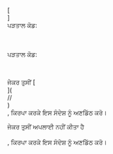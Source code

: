 [<br host>]<br action>ਪੜਤਾਲ ਕੋਡ:<br code>

<br url><br action>ਪੜਤਾਲ ਕੋਡ:

<br code>

ਜੇਕਰ ਤੁਸੀਂ [<br host>](<br protocol>//<br host>)<br action>, ਕਿਰਪਾ ਕਰਕੇ ਇਸ ਸੰਦੇਸ਼ ਨੂੰ ਅਣਡਿੱਠ ਕਰੋ।

ਜੇਕਰ ਤੁਸੀਂ ਅਪਲਾਈ ਨਹੀਂ ਕੀਤਾ ਹੈ<br url><br action>, ਕਿਰਪਾ ਕਰਕੇ ਇਸ ਸੰਦੇਸ਼ ਨੂੰ ਅਣਡਿੱਠ ਕਰੋ।
